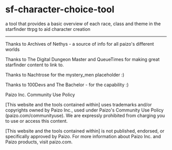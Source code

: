 # sf-character-choice-tool

a tool that provides a basic overview of each race, class and theme in the starfinder ttrpg to aid character creation

---

Thanks to Archives of Nethys - a source of info for all paizo's different worlds

Thanks to The Digital Dungeon Master and QueueTimes for making great starfinder content to link to.

Thanks to Nachtrose for the mystery_men placeholder :)

Thanks to 100Devs and The Bachelor - for the capability :)

Paizo Inc. Community Use Policy

[This website and the tools contained within] uses trademarks and/or copyrights owned by Paizo Inc., used under Paizo's Community Use Policy (paizo.com/communityuse). We are expressly prohibited from charging you to use or access this content.

[This website and the tools contained within] is not published, endorsed, or specifically approved by Paizo. For more information about Paizo Inc. and Paizo products, visit paizo.com.
